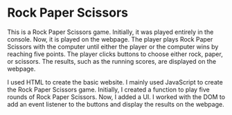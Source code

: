 # Rock Paper Scissors

This is a Rock Paper Scissors game. Initially, it was played entirely in the console. Now, it is played on the webpage. The player plays Rock Paper Scissors with the computer until either the player or the computer wins by reaching five points. The player clicks buttons to choose either rock, paper, or scissors. The results, such as the running scores, are displayed on the webpage.

I used HTML to create the basic website. I mainly used JavaScript to create the Rock Paper Scissors game. Initially, I created a function to play five rounds of Rock Paper Scissors. Now, I added a UI. I worked with the DOM to add an event listener to the buttons and display the results on the webpage.